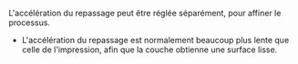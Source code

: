 L'accélération du repassage peut être réglée séparément, pour affiner le processus.

* L'accélération du repassage est normalement beaucoup plus lente que celle de l'impression, afin que la couche obtienne une surface lisse.
